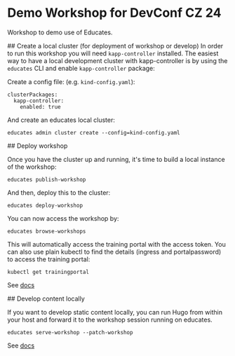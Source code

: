 # Demo Workshop for DevConf CZ 24

Workshop to demo use of Educates.

## Create a local cluster (for deployment of workshop or develop)
In order to run this workshop you will need `kapp-controller` installed. The easiest way to have a local
development cluster with kapp-controller is by using the `educates` CLI and enable `kapp-controller` package:

Create a config file: (e.g. `kind-config.yaml`):

```
clusterPackages:
  kapp-controller:
    enabled: true
```

And create an educates local cluster:

```
educates admin cluster create --config=kind-config.yaml
```

## Deploy workshop

Once you have the cluster up and running, it's time to build a local instance of the workshop:

```
educates publish-workshop
```

And then, deploy this to the cluster:

```
educates deploy-workshop
```

You can now access the workshop by:

```
educates browse-workshops
```

This will automatically access the training portal with the access token. You can also use plain kubectl to find the
details (ingress and portalpassword) to access the training portal:

```
kubectl get trainingportal
```

See [docs](https://docs.educates.dev/workshop-content/working-on-content#working-on-content)

## Develop content locally

If you want to develop static content locally, you can run Hugo from within your host and forward it to the workshop session
running on educates.

```
educates serve-workshop --patch-workshop
```

See [docs](https://docs.educates.dev/workshop-content/working-on-content#working-on-content)
